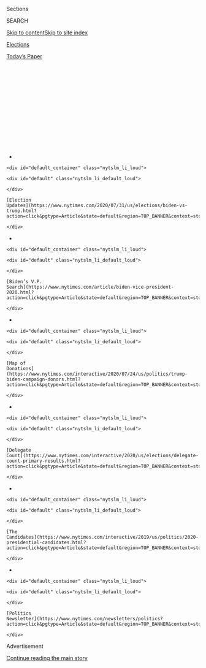 <div id="app">

<div id="standalone-header">

<div class="interactive-masthead NYTAppHideMasthead css-qz70u6 e1suatyy0">

<div class="section css-ui9rw0 e1suatyy2">

<div class="css-eph4ug er09x8g0">

<div class="css-6n7j50">

</div>

<span class="css-1dv1kvn">Sections</span>

<div class="css-10488qs">

<span class="css-1dv1kvn">SEARCH</span>

</div>

[Skip to content](#site-content)[Skip to site
index](#site-index)

</div>

<div id="masthead-section-label" class="css-1wr3we4 eaxe0e00">

[Elections](https://www.nytimes.com/news-event/2020-election)

</div>

<div class="css-10698na e1huz5gh0">

</div>

</div>

<div id="masthead-bar-one" class="section hasLinks css-15hmgas e1csuq9d3">

<div class="css-uqyvli e1csuq9d0">

</div>

<div class="css-1uqjmks e1csuq9d1">

</div>

<div class="css-9e9ivx">

[](https://myaccount.nytimes.com/auth/login?response_type=cookie&client_id=vi)

</div>

<div class="css-1bvtpon e1csuq9d2">

[Today’s
Paper](https://www.nytimes.com/section/todayspaper)

</div>

</div>

</div>

<div class="css-1aor85t" style="opacity:0.000000001;z-index:-1;visibility:hidden">

<div class="css-1hqnpie">

<div class="css-epjblv">

<span class="css-17xtcya">[Elections](/news-event/2020-election)</span><span class="css-x15j1o">|</span><span class="css-fwqvlz">Cory
Booker: Who He Is and What He Stands
For</span>

</div>

<div class="css-k008qs">

<div class="css-1iwv8en">

<span class="css-18z7m18"></span>

<div>

</div>

</div>

<span class="css-1n6z4y">https://nyti.ms/2NUEBsP</span>

<div class="css-1705lsu">

<div class="css-4xjgmj">

<div class="css-4skfbu" data-role="toolbar" data-aria-label="Social Media Share buttons, Save button, and Comments Panel with current comment count" data-testid="share-tools">

  - 
  - 
  - 
  - 
    
    <div class="css-6n7j50">
    
    </div>

  - 

</div>

</div>

</div>

</div>

</div>

</div>

<div id="NYT_TOP_BANNER_REGION" class="css-mij9hh">

<div>

<div id="styln-elections-notifications-menu" class="section interactive-content interactive-size-medium css-1xxkt5x">

<div class="css-17ih8de interactive-body">

<div class="nytslm_innerContainer" data-aria-live="polite">

<div class="nytslm_title">

</div>

  - 
    
    <div id="default_container" class="nytslm_li_loud">
    
    <div id="default" class="nytslm_li_default_loud">
    
    </div>
    
    [Election
    Updates](https://www.nytimes.com/2020/07/31/us/elections/biden-vs-trump.html?action=click&pgtype=Article&state=default&region=TOP_BANNER&context=storylines_menu)
    
    </div>

  - 
    
    <div id="default_container" class="nytslm_li_loud">
    
    <div id="default" class="nytslm_li_default_loud">
    
    </div>
    
    [Biden’s V.P.
    Search](https://www.nytimes.com/article/biden-vice-president-2020.html?action=click&pgtype=Article&state=default&region=TOP_BANNER&context=storylines_menu)
    
    </div>

  - 
    
    <div id="default_container" class="nytslm_li_loud">
    
    <div id="default" class="nytslm_li_default_loud">
    
    </div>
    
    [Map of
    Donations](https://www.nytimes.com/interactive/2020/07/24/us/politics/trump-biden-campaign-donors.html?action=click&pgtype=Article&state=default&region=TOP_BANNER&context=storylines_menu)
    
    </div>

  - 
    
    <div id="default_container" class="nytslm_li_loud">
    
    <div id="default" class="nytslm_li_default_loud">
    
    </div>
    
    [Delegate
    Count](https://www.nytimes.com/interactive/2020/us/elections/delegate-count-primary-results.html?action=click&pgtype=Article&state=default&region=TOP_BANNER&context=storylines_menu)
    
    </div>

  - 
    
    <div id="default_container" class="nytslm_li_loud">
    
    <div id="default" class="nytslm_li_default_loud">
    
    </div>
    
    [The
    Candidates](https://www.nytimes.com/interactive/2019/us/politics/2020-presidential-candidates.html?action=click&pgtype=Article&state=default&region=TOP_BANNER&context=storylines_menu)
    
    </div>

  - 
    
    <div id="default_container" class="nytslm_li_loud">
    
    <div id="default" class="nytslm_li_default_loud">
    
    </div>
    
    [Politics
    Newsletter](https://www.nytimes.com/newsletters/politics?action=click&pgtype=Article&state=default&region=TOP_BANNER&context=storylines_menu)
    
    </div>

</div>

</div>

</div>

</div>

</div>

<div id="top-wrapper" class="css-1sy8kpn">

<div id="top-slug" class="css-l9onyx">

Advertisement

</div>

[Continue reading the main
story](#after-top)

<div class="ad top-wrapper" style="text-align:center;height:100%;display:block;min-height:250px">

<div id="top" class="place-ad" data-position="top" data-size-key="top">

</div>

</div>

<div id="after-top">

</div>

</div>

</div>

<div id="site-content" data-role="main">

# Cory Booker: Who He Is and What He Stands For

<div class="css-1vegfwe interactive-byline-container">

By [<span class="css-1baulvz last-byline" itemprop="name">Nick
Corasaniti</span>](https://www.nytimes.com/by/nick-corasaniti)Updated
Jan. 13,
2020

</div>

<div id="interactive-standalone-sharetools" class="css-wkcogx">

<div>

<div class="interactive-sharetools css-9z2bwm" data-role="toolbar" data-aria-label="Social Media Share buttons, Save button, and Comments Panel with current comment count" data-testid="share-tools">

  - 
  - 
  - 
  - 
    
    <div class="css-6n7j50">
    
    </div>

</div>

</div>

</div>

<div id="cory-booker" class="section interactive-standard interactive-content interactive-size-scoop css-1davkue" data-id="100000006698562">

<div class="css-17ih8de interactive-body">

<div data-prd-dropzone-below-masthead="100000006700124">

</div>

<div class="g-story g-freebird g-max-limit" data-preview-slug="2019-03-10-vi-freebird">

<div class="g-section g-candidate-top">

<div class="g-inner-wrap">

## [2020 Candidates](https://www.nytimes.com/interactive/2019/us/politics/2020-presidential-candidates.html)

<div class="g-text-wrap">

# Cory Booker

The New Jersey senator is campaigning on the lofty ideals of love, unity
and equality.

Cory Booker [dropped out of the presidential
race](https://www.nytimes.com/2020/01/13/us/politics/cory-booker-drops-out.html)
on Jan. 13, 2020. This page is no longer being updated.

</div>

<div class="g-numbers">

<div class="g-polls">

#### National Polling Average

###### 2<span class="g-pct">%</span>

</div>

<div class="g-divider">

</div>

<div class="g-donations">

#### Individual Contributions

###### <span class="g-dlr">$</span>15.5m

</div>

<div class="g-divider">

</div>

<div class="g-news">

#### News Coverage Ranking

###### <span class="g-dlr g-pnd">\#</span>8

</div>

</div>

<div class="g-sotr-link">

[Compare all the Democratic candidates
»](https://www.nytimes.com/interactive/2020/us/elections/democratic-polls.html)

</div>

</div>

<div class="g-image-wrap">

![Cory
Booker](https://static01.nyt.com/packages/flash/multimedia/ICONS/transparent.png)

</div>

</div>

<div class="g-section g-basics">

## Who is Cory Booker?

<div class="g-bullets">

50 years old

Born in Washington; lives in Newark and Washington

Senator from New Jersey; former city councilman and mayor of Newark;
former Rhodes scholar

</div>

</div>

<div class="g-section g-issues">

## Booker’s signature issues

In a political climate dominated by divisiveness, Mr. Booker has
[pitched himself as a
healer](https://www.nytimes.com/2019/02/01/us/politics/cory-booker-2020.html).
Central to his campaign is combating inequality. A champion of the
[First Step
Act](https://www.nytimes.com/2018/12/18/us/politics/senate-criminal-justice-bill.html),
he has called for reversing mass incarceration with a [sweeping clemency
initiative](https://www.nytimes.com/2019/06/20/us/politics/booker-drugs-clemency.html?rref=collection%2Fbyline%2Fnick-corasaniti&action=click&contentCollection=undefined&region=stream&module=stream_unit&version=latest&contentPlacement=9&pgtype=collection),
expanding affordable housing [through tax
credits](https://www.nytimes.com/2019/06/05/us/politics/booker-renters-credit.html)
and closing the racial wealth gap [with his “baby bonds”
proposal](https://www.nytimes.com/2019/04/06/us/politics/cory-booker-2020-baby-bonds.html).

</div>

<div class="g-section g-questions">

## Three questions about Cory Booker

<div class="g-qa">

### **1. So, what are these “baby bonds”?**

One of the earliest proposals Mr. Booker touted on the campaign trail,
the program would give every American child a $1,000 savings account at
birth. The government would contribute additional money each year on a
tiered basis, depending on family income.

The account would be turned over to the child at age 18, but could only
be used for education, investing in a business or buying a home.

</div>

<div class="g-qa">

### **2. Is he the one who started talking about gun licenses?**

Yes. Following an [early
pledge](https://www.concordmonitor.com/Bringing-the-fight-to-the-NRA-25466409)
to “bring the fight to the N.R.A. like they’ve never seen before,” Mr.
Booker introduced his [gun control
plan](https://www.nytimes.com/2019/05/06/us/politics/cory-booker-gun-control.html)
in May, which included a national gun-licensing program he likens to a
driver’s license.

Mr. Booker often points to his personal experience with gun violence, as
a former mayor of Newark and as someone who still lives in a low-income
community, on the campaign trail.

</div>

<div class="g-qa">

### **3. Is he really dating Rosario Dawson?**

So, you’ve been doing some Googling? Yes, Mr. Booker, the only bachelor
in the Democratic field, has been [dating Ms.
Dawson](https://www.nytimes.com/2019/03/14/us/politics/cory-booker-rosario-dawson.html)
since October 2018, and has largely kept their relationship away from
politics, though Ms. Dawson did join Mr. Booker for a campaign swing
through Nevada over the Fourth of
July.

</div>

</div>

<div class="g-section g-quote">

<div class="quote-bar">

</div>

### “There is no neutrality in this fight. You are either an agent of justice or you are contributing to the problem.”

<div class="g-attribution">

<div class="g-image">

![](https://static01.nyt.com/newsgraphics/2019/08/01/candidate-pages/dff87eaf68392c162b413cd0d2e4feeaf83754b8/booker-circle.png)

</div>

<div class="g-info">

##### Cory Booker

</div>

</div>

</div>

<div class="g-asset g-video" style="max-width: 720px">

## Video profile of Cory Booker

<div class="g-asset_inner">

<div id="scoop-video-100000006330693" class="g-scoop-vhs" data-options="{&quot;autoplay&quot;:&quot;false&quot;,&quot;ratio&quot;:&quot;16:9&quot;}">

</div>

</div>

<div class="g-source">

<span class="g-caption">Feb. 1, 2019</span>

</div>

</div>

<div class="g-section g-coverage">

## Learn more about Booker

<div class="g-bullets">

We asked 21 candidates the same 18 questions. [Hear Cory Booker’s
answers.](https://www.nytimes.com/interactive/2019/us/politics/cory-booker-2020-campaign.html)

Mr. Booker’s strategy of physical advocacy: [show up, fight, and cameras
often
follow.](https://www.nytimes.com/2019/07/06/us/politics/cory-booker-tv-radio.html)

[Mr. Booker faced a test as mayor of
Newark](https://www.nytimes.com/2019/03/27/us/politics/cory-booker-2020-criminal-justice.html)
as he struggled to reform the police department.

An Oscar-nominated documentary, [“Street
Fight,”](https://www.netflix.com/title/70044385) followed Mr. Booker’s
failed 2002 bid for mayor.

</div>

<div class="g-lastest">

### Latest coverage

<div class="g-latest g-item g-0">

[Vetting the 2020 Democratic Presidential
Candidates](https://www.nytimes.com/2020/01/13/the-weekly/democratic-endorsement-2020.html)

January 13,
2020

</div>

<div class="g-latest g-item g-1">

[Globetrotting](https://www.nytimes.com/interactive/2020/01/08/books/new-books-international.html)

January 8, 2020

</div>

<div class="g-latest g-item g-2">

[Hate Negative Political Ads? This Is the Primary for
You](https://www.nytimes.com/2020/01/05/us/politics/democratic-ads-2020-negative.html)

January 5, 2020

</div>

<div class="g-latest g-item g-3">

[D.N.C. Tells Pollsters to Do More
Polls](https://www.nytimes.com/2020/01/03/us/politics/dnc-debate-polls.html)

January 3, 2020

</div>

</div>

</div>

</div>

<div class="g-section g-candidate-footer">

<div class="g-footer-content">

## Explore the other candidates

<div class="g-inner">

[Michael
Bennet](https://www.nytimes.com/interactive/2020/us/elections/michael-bennet.html)
»

[Joe
Biden](https://www.nytimes.com/interactive/2020/us/elections/joe-biden.html)
»

[Michael
Bloomberg](https://www.nytimes.com/interactive/2020/us/elections/michael-bloomberg.html)
»

[Pete
Buttigieg](https://www.nytimes.com/interactive/2020/us/elections/pete-buttigieg.html)
»

[John
Delaney](https://www.nytimes.com/interactive/2020/us/elections/john-delaney.html)
»

[Tulsi
Gabbard](https://www.nytimes.com/interactive/2020/us/elections/tulsi-gabbard.html)
»

[Amy
Klobuchar](https://www.nytimes.com/interactive/2020/us/elections/amy-klobuchar.html)
»

[Deval
Patrick](https://www.nytimes.com/interactive/2020/us/elections/deval-patrick.html)
»

[Bernie
Sanders](https://www.nytimes.com/interactive/2020/us/elections/bernie-sanders.html)
»

[Tom
Steyer](https://www.nytimes.com/interactive/2020/us/elections/tom-steyer.html)
»

[Elizabeth
Warren](https://www.nytimes.com/interactive/2020/us/elections/elizabeth-warren.html)
»

[Andrew
Yang](https://www.nytimes.com/interactive/2020/us/elections/andrew-yang.html)
»

</div>

</div>

</div>

</div>

</div>

<div id="interactive-footer-container" class="css-ovgi28 interactive-footer-container">

<div id="interactive-addendum-list" class="css-1yiqkdd interactive-addendum-list">

<div class="interactive-addendum-item">

**Correction:** Sept. 12, 2019

An earlier version of this article gave the incorrect place of birth for
Senator Cory Booker. He was born in Washington, D.C., not Highland Park,
N.J.

</div>

</div>

</div>

</div>

<div id="standalone-footer">

<div>

<div>

<div id="interactive-footer-wrapper">

<div class="css-i29ckm">

<div class="interactive-sharetools css-9z2bwm" data-role="toolbar" data-aria-label="Social Media Share buttons, Save button, and Comments Panel with current comment count" data-testid="share-tools">

  - 
  - 
  - 
  - 
    
    <div class="css-6n7j50">
    
    </div>

</div>

</div>

<div>

<div id="NYT_BELOW_MAIN_CONTENT_REGION">

<div>

<div id="STLYN_guide_v1_STYLN_guide_a" class="section css-l08pwh interactive-content interactive-size-medium">

<div class="css-17ih8de interactive-body">

<div class="g-story g-freebird g-max-limit" data-preview-slug="styln-scroll-guide">

</div>

<div id="g-electionguide-id" class="g-electionguide">

<div class="g-electionguide-container">

<div class="g-electionguide-wrapper">

<div class="g-electionguide-logo">

</div>

# Our 2020 Election Guide

Updated July 31, 2020

  - 
    
    -----
    
    ## The Latest
    
      - President Trump’s assault on the Postal Service is intersecting
        with his attacks on mail-in voting. [Voting rights groups say it
        is a recipe for
        disaster.](https://www.nytimes.com/2020/07/31/us/politics/trump-usps-mail-delays.html?action=click&pgtype=Article&state=default&region=BELOW_MAIN_CONTENT&context=storylines_guide)

  - 
    
    -----
    
    ## Biden’s V.P. Search
    
      - [Here are 13
        women](https://www.nytimes.com/article/biden-vice-president-2020.html?action=click&pgtype=Article&state=default&region=BELOW_MAIN_CONTENT&context=storylines_guide)
        who have been under consideration to be Joe Biden’s running
        mate, and why each might be chosen — and might not be.

  - 
    
    -----
    
    ## Keep Up With Our Coverage
    
      - Get an
        [email](https://www.nytimes.com/newsletters/politics?action=click&pgtype=Article&state=default&region=BELOW_MAIN_CONTENT&context=storylines_guide)
        recapping the day’s news
    
    <!-- end list -->
    
      - Download our mobile app on
        [iOS](https://apps.apple.com/us/app/nytimes/id284862083?ls=1&mat_click_id=5c79ae7455014fd1bd66b5610c05b8f2-20191112-16948&referrer=mat_click_id%3D5c79ae7455014fd1bd66b5610c05b8f2-20191112-16948%26link_click_id%3D722930677036718082)
        and
        [Android](http://a.localytics.com/android?id=com.nytimes.android&referrer=utm_source%3Dother_nyt_mobile_web%26utm_medium%3DWeb%2520page%26utm_term%3DGeneral%2520Mobile%2520Page%26utm_campaign%3DNYT%2520Mobile%2520General%2520Page)
        and turn on Breaking News and Politics alerts

</div>

</div>

</div>

</div>

</div>

</div>

</div>

</div>

<div id="bottom-wrapper" class="css-1ede5it">

<div id="bottom-slug" class="css-l9onyx">

Advertisement

</div>

[Continue reading the main
story](#after-bottom)

<div id="bottom" class="ad bottom-wrapper" style="text-align:center;height:100%;display:block;min-height:90px">

</div>

<div id="after-bottom">

</div>

</div>

## Site Index

<div>

</div>

## Site Information Navigation

  - [© <span>2020</span> <span>The New York Times
    Company</span>](https://help.nytimes.com/hc/en-us/articles/115014792127-Copyright-notice)

<!-- end list -->

  - [NYTCo](https://www.nytco.com/)
  - [Contact
    Us](https://help.nytimes.com/hc/en-us/articles/115015385887-Contact-Us)
  - [Work with us](https://www.nytco.com/careers/)
  - [Advertise](https://nytmediakit.com/)
  - [T Brand Studio](http://www.tbrandstudio.com/)
  - [Your Ad
    Choices](https://www.nytimes.com/privacy/cookie-policy#how-do-i-manage-trackers)
  - [Privacy](https://www.nytimes.com/privacy)
  - [Terms of
    Service](https://help.nytimes.com/hc/en-us/articles/115014893428-Terms-of-service)
  - [Terms of
    Sale](https://help.nytimes.com/hc/en-us/articles/115014893968-Terms-of-sale)
  - [Site
    Map](https://spiderbites.nytimes.com)
  - [Help](https://help.nytimes.com/hc/en-us)
  - [Subscriptions](https://www.nytimes.com/subscription?campaignId=37WXW)

</div>

</div>

</div>

</div>

</div>
